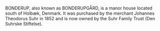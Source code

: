 BONDERUP, also known as BONDERUPGÅRD, is a manor house located south of Holbæk, Denmark. It was purchased by the merchant Johannes Theodorus Suhr in 1852 and is now owned by the Suhr Family Trust (Den Suhrske Stiftelse).
